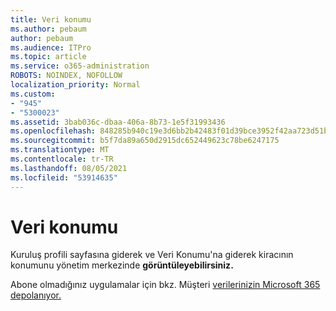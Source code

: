 ```yaml
---
title: Veri konumu
ms.author: pebaum
author: pebaum
ms.audience: ITPro
ms.topic: article
ms.service: o365-administration
ROBOTS: NOINDEX, NOFOLLOW
localization_priority: Normal
ms.custom:
- "945"
- "5300023"
ms.assetid: 3bab036c-dbaa-406a-8b73-1e5f31993436
ms.openlocfilehash: 848285b940c19e3d6bb2b42483f01d39bce3952f42aa723d51b1a6392f0f1dcc
ms.sourcegitcommit: b5f7da89a650d2915dc652449623c78be6247175
ms.translationtype: MT
ms.contentlocale: tr-TR
ms.lasthandoff: 08/05/2021
ms.locfileid: "53914635"
---
```

# <a name="data-location"></a>Veri konumu

Kuruluş profili sayfasına giderek ve Veri Konumu'na giderek [](https://admin.microsoft.com/AdminPortal/Home#/Settings/OrganizationProfile) kiracının konumunu yönetim merkezinde **görüntüleyebilirsiniz.**

Abone olmadığınız uygulamalar için bkz. Müşteri [verilerinizin Microsoft 365 depolanıyor.](https://docs.microsoft.com/office365/enterprise/o365-data-locations)